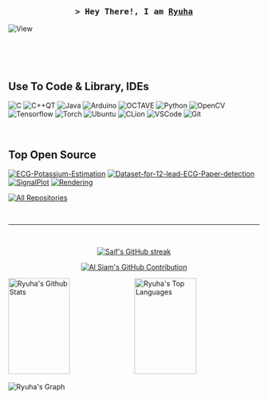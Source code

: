 



<!-- Intro  -->
<h3 align="center">
        <samp>&gt; Hey There!, I am
                <b><a target="_blank" href="https://blog.naver.com/hies8875">Ryuha</a></b>
        </samp>
</h3>

![View](https://komarev.com/ghpvc/?username=h4xryu&color=grey)



</p>

<br/>
<br/>
<br/>

## Use To Code & Library, IDEs

![C](https://img.shields.io/badge/C-007acc?style=for-the-badge&labelColor=black&logo=c&logoColor=007acc)
![C++QT](https://img.shields.io/badge/C++QT-6EA94B?style=for-the-badge&labelColor=black&logo=qt&logoColor=6EA94B)
![Java](https://img.shields.io/badge/-Java-F0DB4F?style=for-the-badge&labelColor=black&logo=spring&logoColor=F0DB4F)
![Arduino](https://img.shields.io/badge/Arduino-20232A?style=for-the-badge&logo=arduino&logoColor=61DAFB)
![OCTAVE](https://img.shields.io/badge/OCTAVE-white?style=for-the-badge&logo=octave&logoColor=007acc)
![Python](https://img.shields.io/badge/Python-white?style=for-the-badge&labelColor=&logo=python&logoColor=black)
![OpenCV](https://img.shields.io/badge/OpenCV-000000?style=for-the-badge&logo=opencv&logoColor=)
![Tensorflow](https://img.shields.io/badge/Tensorflow-white?style=for-the-badge&logo=tensorflow&logoColor=orange)
![Torch](https://img.shields.io/badge/Torch-black?style=for-the-badge&logo=pytorch&logoColor=orange)
![Ubuntu](https://img.shields.io/badge/ubuntu-E34F26?style=for-the-badge&logo=Ubuntu&logoColor=white)
![CLion](https://img.shields.io/badge/CLion-50C878?style=for-the-badge&labelColor=50C878&logo=Clion&logoColor=black)
![VSCode](https://img.shields.io/badge/Visual_Studio-black?style=for-the-badge&logo=visual%20studio&logoColor=0078d7)
![Git](https://img.shields.io/badge/Git-F05032?style=for-the-badge&logo=git&logoColor=white)

<br/>

## Top Open Source
[![ECG-Potassium-Estimation](https://github-readme-stats.vercel.app/api/pin/?username=h4xryu&repo=ECG-Potassium-Estimation&border_color=7F3FBF&bg_color=0D1117&title_color=C9D1D9&text_color=8B949E&icon_color=7F3FBF)](https://github.com/h4xryu/ECG-Potassium-Estimation)
[![Dataset-for-12-lead-ECG-Paper-detection](https://github-readme-stats.vercel.app/api/pin/?username=h4xryu&repo=Dataset-for-12-lead-ECG-Paper-detection&border_color=7F3FBF&bg_color=0D1117&title_color=C9D1D9&text_color=8B949E&icon_color=7F3FBF)](https://github.com/h4xryu/Dataset-for-12-lead-ECG-Paper-detection)
[![SignalPlot](https://github-readme-stats.vercel.app/api/pin/?username=h4xryu&repo=SignalPlot&border_color=7F3FBF&bg_color=0D1117&title_color=C9D1D9&text_color=8B949E&icon_color=7F3FBF)](https://github.com/h4xryu/SignalPlot)
[![Rendering](https://github-readme-stats.vercel.app/api/pin/?username=h4xryu&repo=PPG-serial-monitor&border_color=7F3FBF&bg_color=0D1117&title_color=C9D1D9&text_color=8B949E&icon_color=7F3FBF)](https://github.com/h4xryu/PPG-serial-monitor)



<p align="left">
  <a href="https://github.com/h4xryu?tab=repositories" target="_blank"><img alt="All Repositories" title="All Repositories" src="https://img.shields.io/badge/-All%20Repos-2962FF?style=for-the-badge&logo=koding&logoColor=white"/></a>
</p>

<br/>
<hr/>
<br/>

<p align="center">
  <a href="https://github.com/h4xryu">
    <img src="https://github-readme-streak-stats.herokuapp.com/?user=h4xryu&theme=radical&border=7F3FBF&background=0D1117" alt="Saif's GitHub streak"/>
  </a>
</p>

<p align="center">
  <a href="https://github.com/h4xryu">
    <img src="https://github-profile-summary-cards.vercel.app/api/cards/profile-details?username=h4xryu&theme=radical" alt="Al Siam's GitHub Contribution"/>
  </a>
</p>

<a> 
    <a href="https://github.com/h4xryu"><img alt="Ryuha's Github Stats" src="https://denvercoder1-github-readme-stats.vercel.app/api?username=h4xryu&show_icons=true&count_private=true&theme=react&border_color=7F3FBF&bg_color=0D1117&title_color=F85D7F&icon_color=F8D866" height="192px" width="49.5%"/></a>
  <a href="https://github.com/h4xryu"><img alt="Ryuha's Top Languages" src="https://denvercoder1-github-readme-stats.vercel.app/api/top-langs/?username=h4xryu&langs_count=8&layout=compact&theme=react&border_color=7F3FBF&bg_color=0D1117&title_color=F85D7F&icon_color=F8D866" height="192px" width="49.5%"/></a>
  <br/>
</a>


![Ryuha's Graph](https://github-readme-activity-graph.vercel.app/graph?username=h4xryu&custom_title=Ryuha's%20GitHub%20Activity%20Graph&bg_color=0D1117&color=7F3FBF&line=7F3FBF&point=7F3FBF&area_color=FFFFFF&title_color=FFFFFF&area=true)
